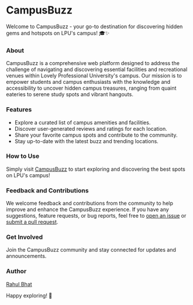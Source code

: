 # CampusBuzz

Welcome to CampusBuzz - your go-to destination for discovering hidden gems and hotspots on LPU's campus! 🎓✨

### About
CampusBuzz is a comprehensive web platform designed to address the challenge of navigating and discovering essential facilities and recreational venues within Lovely Professional University's campus. Our mission is to empower students and campus enthusiasts with the knowledge and accessibility to uncover hidden campus treasures, ranging from quaint eateries to serene study spots and vibrant hangouts. 

### Features
- Explore a curated list of campus amenities and facilities.
- Discover user-generated reviews and ratings for each location.
- Share your favorite campus spots and contribute to the community.
- Stay up-to-date with the latest buzz and trending locations.

### How to Use
Simply visit [CampusBuzz](https://campusbuzz.onrender.com) to start exploring and discovering the best spots on LPU's campus!

### Feedback and Contributions
We welcome feedback and contributions from the community to help improve and enhance the CampusBuzz experience. If you have any suggestions, feature requests, or bug reports, feel free to [open an issue](https://github.com/Rahul15102004/CampusBuzz/issues) or [submit a pull request](https://github.com/Rahul15102004/CampusBuzz/pulls).

### Get Involved
Join the CampusBuzz community and stay connected for updates and announcements.

### Author
[Rahul Bhat](https://github.com/Rahul151004)

Happy exploring! 🚀

